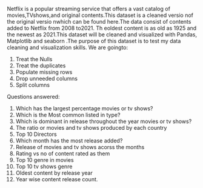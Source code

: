  Netflix is a popular streaming service that offers a vast catalog of movies,TVshows,and original contents.This dataset is a cleaned versio nof the original versio nwhich can be found here.The data consist of contents added to
 Netflix from 2008 to2021. Th eoldest content is as old as 1925 and the newest as 2021.This dataset will be cleaned   and visualized with Pandas, Matplotlib and seaborn .The purpose of this dataset is to test my data cleaning and
 visualization skills.
 We are goingto:
 1. Treat the Nulls
 2. Treat the duplicates
 3. Populate missing rows
 4. Drop unneeded columns
 5. Split columns

Questions answered:
  1. Which has the largest percentage movies or tv shows?
  2. Which is the Most common listed in type?
  3. Which is dominant in release throughout the year movies or tv shows?
  4. The ratio or movies and tv shows produced by each country
  5. Top 10 Directors
  6. Which month has the most release added?
  7. Release of movies and tv shows acorss the months
  8. Rating vs no of content rated as them
  9. Top 10 genre in movies
  10. Top 10 tv shows genre
  11. Oldest content by release year
  12. Year wise content release count.
  
